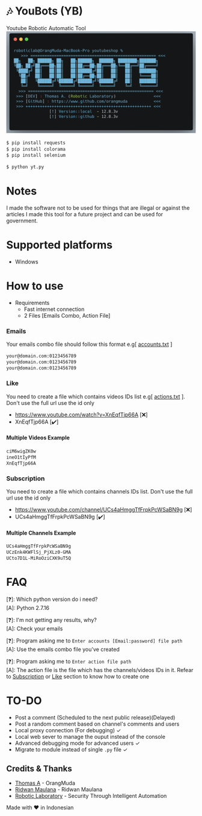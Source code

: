 # :notes: YouBots (YB) 
 
Youtube Robotic Automatic Tool
![screenshot](screenshots/youbots.png)      


```bash
$ pip install requests
$ pip install colorama
$ pip install selenium
```
```bash
$ python yt.py
```

# Notes

I made the software not to be used for things that are illegal or against the articles I made this tool for a future project and can be used for government.

# Supported platforms
- Windows

# How to use
- Requirements
  - Fast internet connection
  - 2 Files [Emails Combo, Action File]

### Emails
Your emails combo file should follow this format e.g[ [accounts.txt](https://github.com/OrangMuda/Youbots/blob/master/examples/accounts.txt) ]
```
your@domain.com:0123456789
your@domain.com:0123456789
your@domain.com:0123456789
```

  
### Like
You need to create a file which contains videos IDs list e.g[ [actions.txt](https://github.com/BitTheByte/YouTubeShop/blob/master/examples/actions.txt) ]. Don't use the full url use the id only
- https://www.youtube.com/watch?v=XnEqfTjp66A [❌]
- XnEqfTjp66A [✔️]
#### Multiple Videos Example
```
ciM6wigZK0w
ineO1tIyPfM
XnEqfTjp66A
```
  
### Subscription
You need to create a file which contains channels IDs list. Don't use the full url use the id only
- https://www.youtube.com/channel/UCs4aHmggTfFrpkPcWSaBN9g [❌]
- UCs4aHmggTfFrpkPcWSaBN9g [✔️]
#### Multiple Channels Example
```
UCs4aHmggTfFrpkPcWSaBN9g
UCzEnk4KWFlSj_PjXLz0-GMA
UCto7D1L-MiRoOziCXK9uT5Q
```

# FAQ
[❓]: Which python version do i need?    
[A]:  Python 2.7.16    
  
[❓]: I'm not getting any results, why?  
[A]:  Check your emails 

[❓]: Program asking me to  `Enter accounts [Email:password] file path`  
[A]:  Use the emails combo file you've created   
    
[❓]: Program asking me to `Enter action file path`  
[A]:  The action file is the file which has the channels/videos IDs in it. Refear to [Subscription](#subscription) or [Like](#like) section to know how to create one

# TO-DO
- Post a comment (Scheduled to the next public release)(Delayed)
- Post a random comment based on channel's comments and users
- Local proxy connection (For debugging)  ✓
- Local web sever to manage the ouput instead of the console
- Advanced debugging mode for advanced users ✓
- Migrate to module instead of single `.py` file ✓

## Credits & Thanks
- [Thomas A](https://github.com/orangmuda/) - OrangMuda
- [Ridwan Maulana](https://github.com/rdwnmlna/) - Ridwan Maulana
- [Robotic Laboratory](https://github.com/labsbots) - Security Through Intelligent Automation

Made with ❤️ in Indonesian 
